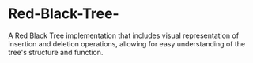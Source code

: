 # Red-Black-Tree-
A Red Black Tree implementation that includes visual representation of insertion and deletion operations, allowing for easy understanding of the tree's structure and function.
